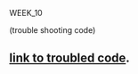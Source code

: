 WEEK_10

(trouble shooting code)
## [link to troubled code](https://TajHealy.github.io/CodeWords/week_10/simpleShapePara/).
